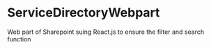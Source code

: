 # ServiceDirectoryWebpart
 Web part of Sharepoint suing React.js to ensure the filter and search function 

